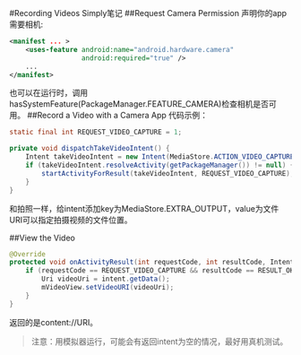 ﻿#Recording Videos Simply笔记
##Request Camera Permission
声明你的app需要相机:

```xml
<manifest ... >
    <uses-feature android:name="android.hardware.camera"
                  android:required="true" />
    ...
</manifest>
```

也可以在运行时，调用hasSystemFeature(PackageManager.FEATURE_CAMERA)检查相机是否可用。
##Record a Video with a Camera App
代码示例：

```java
static final int REQUEST_VIDEO_CAPTURE = 1;

private void dispatchTakeVideoIntent() {
    Intent takeVideoIntent = new Intent(MediaStore.ACTION_VIDEO_CAPTURE);
    if (takeVideoIntent.resolveActivity(getPackageManager()) != null) {
        startActivityForResult(takeVideoIntent, REQUEST_VIDEO_CAPTURE);
    }
}
```

和拍照一样，给intent添加key为MediaStore.EXTRA_OUTPUT，value为文件URI可以指定拍摄视频的文件位置。

##View the Video

```java
@Override
protected void onActivityResult(int requestCode, int resultCode, Intent intent) {
    if (requestCode == REQUEST_VIDEO_CAPTURE && resultCode == RESULT_OK) {
        Uri videoUri = intent.getData();
        mVideoView.setVideoURI(videoUri);
    }
}
```

返回的是content://URI。

>注意：用模拟器运行，可能会有返回intent为空的情况，最好用真机测试。
